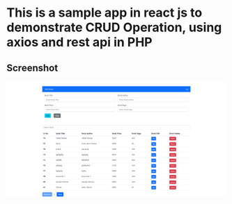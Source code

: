 # This is a sample app in react js to demonstrate CRUD Operation, using axios and rest api in PHP

## Screenshot
![Alt text](https://github.com/gautampar/React_CRUD_App/blob/main/_screenshots/screencapture-localhost-3000-2023-02-19-09_39_00.png?raw=true "Title")

